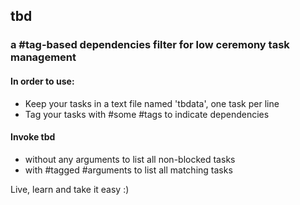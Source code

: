 ## tbd
### a #tag-based dependencies filter for low ceremony task management

#### In order to use:

* Keep your tasks in a text file named 'tbdata', one task per line
* Tag your tasks with #some #tags to indicate dependencies

#### Invoke tbd

* without any arguments to list all non-blocked tasks
* with #tagged #arguments to list all matching tasks

Live, learn and take it easy :)
